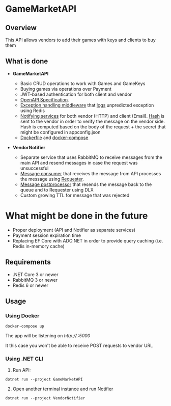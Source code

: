 # GameMarketAPI

## Overview

This API allows vendors to add their games with keys and clients to buy them

## What is done
- **GameMarketAPI**
    - Basic CRUD operations to work with Games and GameKeys
    - Buying games via operations over Payment
    - JWT-based authentication for both client and vendor 
    - [OpenAPI Specification](https://app.swaggerhub.com/apis/thinkingabouther2/game-market_api/v1).
    - [Exception handling middleware](https://github.com/thinkingabouther/game-market-API/blob/master/GameMarketAPI/Controllers/ErrorController.cs)
    that [logs](https://github.com/thinkingabouther/game-market-API/blob/master/GameMarketAPI/Services/ExceptionLoggingService/RedisLoggingService.cs) unpredicted exception using Redis
    - [Notifying services](https://github.com/thinkingabouther/game-market-API/tree/master/GameMarketAPI/Services/NotifyingService) for both vendor (HTTP) and client (Email). 
    [Hash](https://github.com/thinkingabouther/game-market-API/blob/master/GameMarketAPI/Services/NotifyingService/VendorNotifyingService.csv) is sent to the vendor in order to verify the message on the vendor side. 
    Hash is computed based on the body of the request + the secret that might be configured in appconfig.json
    - [Dockerfile](https://github.com/thinkingabouther/game-market-API/blob/master/Dockerfile) and [docker-compose](https://github.com/thinkingabouther/game-market-API/blob/master/docker-compose.yml)

- **VendorNotifier**    
  - Separate service that uses RabbitMQ to receive messages from the main API and resend messages in case the request was unsuccessful
  - [Message consumer](https://github.com/thinkingabouther/game-market-API/blob/master/VendorNotifier/MessageConsumer.cs) that receives the message from API processes the message using [Requester](https://github.com/thinkingabouther/game-market-API/blob/master/VendorNotifier/Requesters/PostRequester.cs). 
  - [Message postprocessor](https://github.com/thinkingabouther/game-market-API/tree/master/VendorNotifier/FailurePostProcessors) that resends the message back to the queue and to Requester using DLX
  - Custom growing TTL for message that was rejected
  
# What might be done in the future
- Proper deployment (API and Notifier as separate services)
- Payment session expiration time
- Replacing EF Core with ADO.NET in order to provide query caching (i.e. Redis in-memory cache)

## Requirements
- .NET Core 3 or newer
- RabbitMQ 3 or newer
- Redis 6 or newer

## Usage
### Using Docker
```
docker-compose up
```
The app will be listening on *http://.:5000*

It this case you won't be able to receive POST requests to vendor URL

### Using .NET CLI
1. Run API:
```
dotnet run --project GameMarketAPI
```
2. Open another terminal instance and run Notifier
```
dotnet run --project VendorNotifier
```

